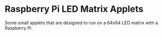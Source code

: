 # Raspberry Pi LED Matrix Applets
Some small applets that are designed to run on a 64x64 LED matrix with a Raspberry Pi.
